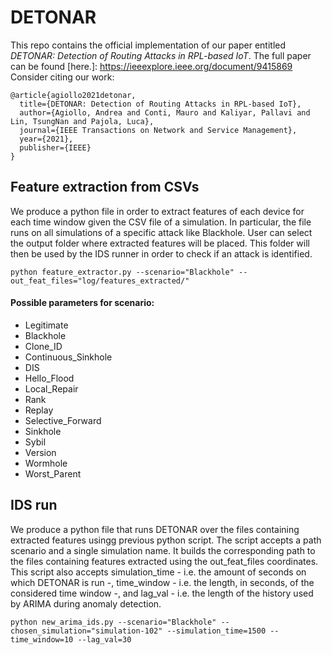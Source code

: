 # DETONAR

This repo contains the official implementation of our paper entitled *DETONAR: Detection of Routing Attacks in RPL-based IoT*. The full paper can be found [here.]: https://ieeexplore.ieee.org/document/9415869
Consider citing our work:
```
@article{agiollo2021detonar,
  title={DETONAR: Detection of Routing Attacks in RPL-based IoT},
  author={Agiollo, Andrea and Conti, Mauro and Kaliyar, Pallavi and Lin, TsungNan and Pajola, Luca},
  journal={IEEE Transactions on Network and Service Management},
  year={2021},
  publisher={IEEE}
}
```

## Feature extraction from CSVs
We produce a python file in order to extract features of each device for each time window given the CSV file of a simulation.
In particular, the file runs on all simulations of a specific attack like Blackhole.
User can select the output folder where extracted features will be placed. This folder will then be used by the IDS runner in order to check if an attack is identified.

    python feature_extractor.py --scenario="Blackhole" --out_feat_files="log/features_extracted/"

#### Possible parameters for scenario:
* Legitimate
* Blackhole
* Clone_ID
* Continuous_Sinkhole
* DIS
* Hello_Flood
* Local_Repair
* Rank
* Replay
* Selective_Forward
* Sinkhole
* Sybil
* Version
* Wormhole
* Worst_Parent

## IDS run
We produce a python file that runs DETONAR over the files containing extracted features usingg previous python script.
The script accepts a path scenario and a single simulation name. It builds the corresponding path to the files containing features extracted using the out_feat_files coordinates.
This script also accepts simulation_time - i.e. the amount of seconds on which DETONAR is run -, time_window - i.e. the length, in seconds, of the considered time window -, and lag_val - i.e. the length of the history used by ARIMA during anomaly detection.

    python new_arima_ids.py --scenario="Blackhole" --chosen_simulation="simulation-102" --simulation_time=1500 --time_window=10 --lag_val=30
